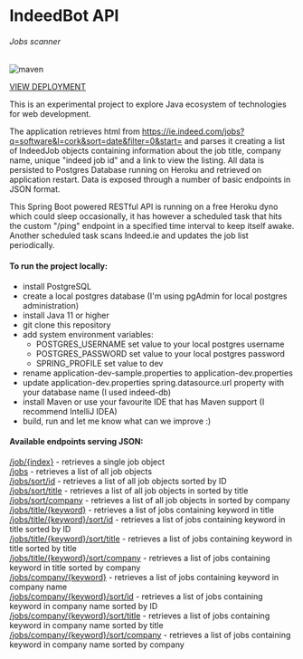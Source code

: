 # IndeedBot API
###### Jobs scanner

![maven](https://github.com/AdamWandoch/indeed-bot/actions/workflows/maven.yml/badge.svg)

[VIEW DEPLOYMENT](https://indeed-bot.herokuapp.com)

This is an experimental project to explore Java ecosystem of technologies for web development.

The application retrieves html from https://ie.indeed.com/jobs?q=software&l=cork&sort=date&filter=0&start=
and parses it creating a list of IndeedJob objects containing information about the job title, 
company name, unique "indeed job id" and a link to view the listing. All data is persisted to Postgres Database running on Heroku and retrieved on application restart. 
Data is exposed through a number of basic endpoints in JSON format.

This Spring Boot powered RESTful API is running on a free Heroku dyno which could sleep occasionally, it has however a scheduled task that hits the custom "/ping" endpoint in a specified time interval to keep itself awake. Another scheduled task scans Indeed.ie and updates the job list periodically.<br>

#### To run the project locally:
 * install PostgreSQL
 * create a local postgres database (I'm using pgAdmin for local postgres administration)
 * install Java 11 or higher
 * git clone this repository
 * add system environment variables:
    * POSTGRES_USERNAME set value to your local postgres username
    * POSTGRES_PASSWORD set value to your local postgres password
    * SPRING_PROFILE set value to dev
 * rename application-dev-sample.properties to application-dev.properties
 * update application-dev.properties spring.datasource.url property with your database name (I used indeed-db)
 * install Maven or use your favourite IDE that has Maven support (I recommend IntelliJ IDEA)
 * build, run and let me know what can we improve :)
#### Available endpoints serving JSON:
[/job/{index}](http://indeed-bot.herokuapp.com/job/0) - retrieves a single job object <br>
[/jobs](http://indeed-bot.herokuapp.com/jobs) - retrieves a list of all job objects <br>
[/jobs/sort/id](http://indeed-bot.herokuapp.com/jobs/sort/id) - retrieves a list of all job objects sorted by ID <br>
[/jobs/sort/title](http://indeed-bot.herokuapp.com/jobs/sort/title) - retrieves a list of all job objects in sorted by title <br>
[/jobs/sort/company](http://indeed-bot.herokuapp.com/jobs/sort/company) - retrieves a list of all job objects in sorted by company <br>
[/jobs/title/{keyword}](http://indeed-bot.herokuapp.com/jobs/title/software) - retrieves a list of jobs containing keyword in title <br>
[/jobs/title/{keyword}/sort/id](http://indeed-bot.herokuapp.com/jobs/title/software/sort/id) - retrieves a list of jobs containing keyword in title sorted by ID <br>
[/jobs/title/{keyword}/sort/title](http://indeed-bot.herokuapp.com/jobs/title/software/sort/title) - retrieves a list of jobs containing keyword in title sorted by title <br>
[/jobs/title/{keyword}/sort/company](http://indeed-bot.herokuapp.com/jobs/title/software/sort/company) - retrieves a list of jobs containing keyword in title sorted by company <br>
[/jobs/company/{keyword}](http://indeed-bot.herokuapp.com/jobs/company/reperio) - retrieves a list of jobs containing keyword in company name <br>
[/jobs/company/{keyword}/sort/id](http://indeed-bot.herokuapp.com/jobs/company/reperio/sort/id) - retrieves a list of jobs containing keyword in company name sorted by ID <br>
[/jobs/company/{keyword}/sort/title](http://indeed-bot.herokuapp.com/jobs/company/reperio/sort/title) - retrieves a list of jobs containing keyword in company name sorted by title <br>
[/jobs/company/{keyword}/sort/company](http://indeed-bot.herokuapp.com/jobs/company/reperio/sort/company) - retrieves a list of jobs containing keyword in company name sorted by company <br>

